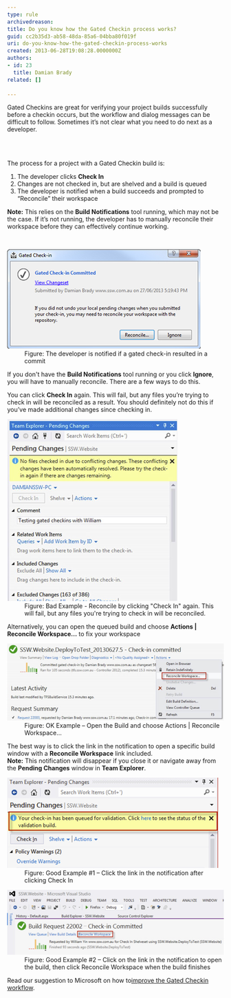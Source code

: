 ```yaml
---
type: rule
archivedreason: 
title: Do you know how the Gated Checkin process works?
guid: cc2b35d3-ab58-48da-85a6-04bba80f019f
uri: do-you-know-how-the-gated-checkin-process-works
created: 2013-06-28T19:08:28.0000000Z
authors:
- id: 23
  title: Damian Brady
related: []

---
```



Gated Checkins are great for verifying your project builds successfully before a checkin occurs, but the workflow and dialog messages can be difficult to follow.  Sometimes it’s not clear what you need to do next as a developer.


<br><excerpt class='endintro'></excerpt><br>
<p>​​The process for a project with a Gated Checkin build is:</p><ol><li>The developer clicks 
      <strong>Check In</strong></li><li>Changes are not checked in, but are shelved and a build is queued</li><li>The developer is notified when a build succeeds and prompted to “Reconcile” their workspace</li></ol><p> 
   <strong>Note:</strong> This relies on the 
   <strong>Build Notifications</strong> tool running, which may not be the case.  If it’s not running, the developer has to manually reconcile their workspace before they can effectively continue working.</p> ​ 
<dl class="image"><dt>
      <img src="gated-checkin-1.jpg" alt="" />
   </dt><dd>Figure: The developer is notified if a gated check-in resulted in a commit</dd></dl><p>If you don't have the 
   <strong>Build Notifications</strong> tool running or you click 
   <strong>Ignore</strong>, you will have to manually reconcile. There are a few ways to do this.</p><p>You can click 
   <strong>Check In</strong> again.  This will fail, but any files you’re trying to check in will be reconciled as a result.  You should definitely not do this if you’ve made additional changes since checking in.</p><dl class="badImage"><dt>
      <img src="gated-checkin-2.jpg" alt="" />
   </dt><dd>Figure: Bad Example - Reconcile by clicking "Check In" again.  This will fail, but any files you're trying to check in will be reconciled.</dd></dl><p>Alternatively, you can open the queued build and choose 
   <strong>Actions | Reconcile Workspace...</strong> to fix your workspace</p><dl class="goodImage"><dt>
      <img src="gated-checkin-3.jpg" alt="" />
   </dt><dd>Figure: OK Example – Open the Build and choose Actions | Reconcile Workspace...</dd></dl><p>The best way is to click the link in the notification to open a specific build window with a 
   <strong>Reconcile Workspace</strong> link included.<br> 
   <strong>Note:</strong> This notification will disappear if you close it or navigate away from the 
   <strong>Pending Changes</strong> window in 
   <strong>Team Explorer</strong>.</p><dl class="goodImage"><dt>
      <img src="gated-checkin-4.jpg" alt="" />
   </dt><dd>Figure: Good Example #1 – Click the link in the notification after clicking Check In</dd></dl><dl class="goodImage"><dt>
      <img src="gated-checkin-5.jpg" alt="" />
   </dt><dd>Figure: Good Example #2 – Click on the link in the notification to open the build, then click Reconcile Workspace when the build finishes</dd></dl><p>Read our suggestion to Microsoft on how to<a href="http://www.ssw.com.au/ssw/standards/BetterSoftwareSuggestions/TeamFoundationServer.aspx#improve-gated-checkin">improve the Gated Checkin workflow</a>.</p>


